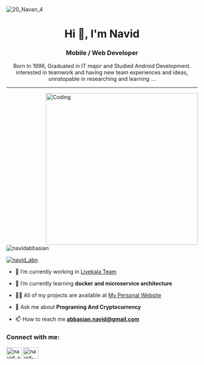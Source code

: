 ![20_Navan_4](https://user-images.githubusercontent.com/51839181/212539538-9c332967-479f-4cb8-bf4b-aa3b62bdb452.jpg)



<h1 align="center">Hi 👋, I'm Navid</h1>
<h3 align="center">Mobile / Web Developer</h3>
<p align="center">Born In 1996, Graduated in IT major and Studied Android Development. interested in teamwork and having new team experiences and ideas,
unnstopable in researching and learning ... </p>

---


<img align="right" alt="Coding" width="400" src="https://user-images.githubusercontent.com/51839181/185767009-04421265-3c0d-48e5-bb5c-d11c8b14bd7d.gif">





<p align="left"> <img src="https://komarev.com/ghpvc/?username=navidabbasian&label=Profile%20views&color=0e75b6&style=flat" alt="navidabbasian" /> </p>

<p align="left"> <a href="https://twitter.com/navid_abn" target="blank"><img src="https://img.shields.io/twitter/follow/navid_abn?logo=twitter&style=for-the-badge" alt="navid_abn" /></a> </p>

- 🔭 I’m currently working in [Livekala Team](https://github.com/orgs/livekala/teams/livekala)

- 🌱 I’m currently learning **docker and microservice architecture**

- 👨‍💻 All of my projects are available at [My Personal Website](https://navidabbasian.github.io/)

- 💬 Ask me about **Programing And Cryptocurrency**

- 📫 How to reach me **abbasian.navid@gmail.com**


<h3 align="left">Connect with me:</h3>
<p align="left">
<a href="https://twitter.com/navid_abn" target="blank"><img align="center" src="https://raw.githubusercontent.com/rahuldkjain/github-profile-readme-generator/master/src/images/icons/Social/twitter.svg" alt="navid_abn" height="30" width="40" /></a>
<a href="https://linkedin.com/in/navid-abbasian" target="blank"><img align="center" src="https://raw.githubusercontent.com/rahuldkjain/github-profile-readme-generator/master/src/images/icons/Social/linked-in-alt.svg" alt="navid-abbasian" height="30" width="40" /></a>
</p>

